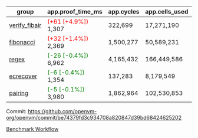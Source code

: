 | group | app.proof_time_ms | app.cycles | app.cells_used | leaf.proof_time_ms | leaf.cycles | leaf.cells_used |
| -- | -- | -- | -- | -- | -- | -- |
| [verify_fibair](https://github.com/openvm-org/openvm/blob/benchmark-results/benchmarks-pr/1860/verify_fibair-be74379fd3c934708a820847d39bd68424625202.md) |<span style='color: red'>(+61 [+4.9%])</span> 1,307 |  322,699 |  17,271,190 |- | - | - |
| [fibonacci](https://github.com/openvm-org/openvm/blob/benchmark-results/benchmarks-pr/1860/fibonacci-be74379fd3c934708a820847d39bd68424625202.md) |<span style='color: red'>(+32 [+1.4%])</span> 2,369 |  1,500,277 |  50,589,231 |- | - | - |
| [regex](https://github.com/openvm-org/openvm/blob/benchmark-results/benchmarks-pr/1860/regex-be74379fd3c934708a820847d39bd68424625202.md) |<span style='color: green'>(-26 [-0.4%])</span> 6,962 |  4,165,432 |  166,449,586 |- | - | - |
| [ecrecover](https://github.com/openvm-org/openvm/blob/benchmark-results/benchmarks-pr/1860/ecrecover-be74379fd3c934708a820847d39bd68424625202.md) |<span style='color: green'>(-6 [-0.4%])</span> 1,354 |  137,283 |  8,179,549 |- | - | - |
| [pairing](https://github.com/openvm-org/openvm/blob/benchmark-results/benchmarks-pr/1860/pairing-be74379fd3c934708a820847d39bd68424625202.md) |<span style='color: green'>(-5 [-0.1%])</span> 3,980 |  1,862,964 |  102,530,853 |- | - | - |


Commit: https://github.com/openvm-org/openvm/commit/be74379fd3c934708a820847d39bd68424625202

[Benchmark Workflow](https://github.com/openvm-org/openvm/actions/runs/16268466985)
